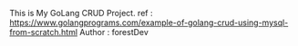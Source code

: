 This is My GoLang CRUD Project.
ref : https://www.golangprograms.com/example-of-golang-crud-using-mysql-from-scratch.html
Author : forestDev